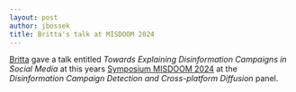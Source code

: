 ```yaml
---
layout: post
author: jbossek
title: Britta's talk at MISDOOM 2024
---
```


<p><a href='{{ "/staff.html" | absolute_url }}#staff_member_bgrimme'>Britta</a> gave a talk entitled <i>Towards Explaining Disinformation Campaigns in Social Media</i> at this years <a href="https://www.misdoom2024.uni-muenster.de" title="Official Website of the MISDOOM2024" class="external">Symposium MISDOOM 2024</a> at the <i>Disinformation Campaign Detection and Cross-platform Diffusion</i> panel.</p>

